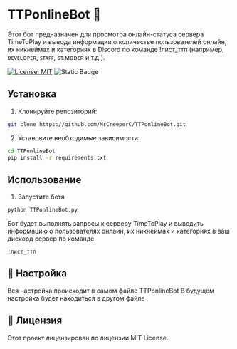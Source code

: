 # TTPonlineBot 🤖

Этот бот предназначен для просмотра онлайн-статуса сервера TimeToPlay и вывода информации о количестве пользователей онлайн, их никнеймах и категориях в Discord по команде !лист_ттп (например, ᴅᴇᴠᴇʟᴏᴘᴇʀ, ꜱᴛᴀꜰꜰ, sᴛ.ᴍᴏᴅᴇʀ и т.д.).

[![License: MIT](https://img.shields.io/badge/License-MIT-yellow.svg)](LICENSE) ![Static Badge](https://img.shields.io/badge/Creeper-MIT-MIT?style=flat_square&color=41FF4E)


## Установка

1. Клонируйте репозиторий:

```bash
git clone https://github.com/MrCreeperC/TTPonlineBot.git
```
2. Установите необходимые зависимости:
```cmd
cd TTPonlineBot
pip install -r requirements.txt
```
## Использование
1. Запустите бота
```cmd
python TTPonlineBot.py
```
Бот будет выполнять запросы к серверу TimeToPlay и выводить информацию о пользователях онлайн, их никнеймах и категориях в ваш дискорд сервер
по команде
```
!лист_ттп
```

## 🔧 Настройка
Вся настройка происходит в самом файле TTPonlineBot
В будущем настройка будет находиться в другом файле

## 📝 Лицензия
Этот проект лицензирован по лицензии MIT License.

